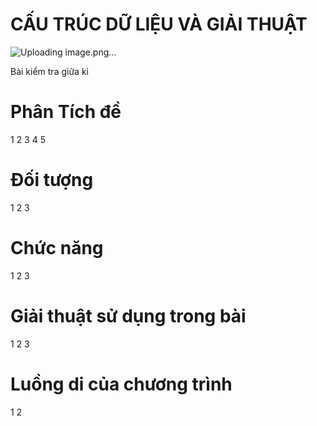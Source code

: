 # CẤU TRÚC DỮ LIỆU VÀ GIẢI THUẬT
![Uploading image.png…]()

Bài kiểm tra giữa kì
# Phân Tích đề
1
2
3
4
5
# Đối tượng
1
2
3
# Chức năng 
1
2
3
# Giải thuật sử dụng trong bài
1
2
3
# Luồng di của chương trình
1
2

